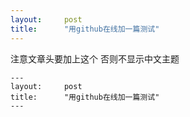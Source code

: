 ```yaml
---
layout:     post
title:      "用github在线加一篇测试"
---
```


注意文章头要加上这个 否则不显示中文主题
```
---
layout:     post
title:      "用github在线加一篇测试"
---
```
